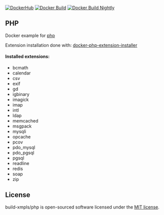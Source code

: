 [![DockerHub][dockerhub-image]][dockerhub-url]
[![Docker Build][gh-action-build-image]][gh-action-build-url]
[![Docker Build Nightly][gh-action-nightly-image]][gh-action-nightly-url]

## PHP

Docker example for [php](https://hub.docker.com/_/php)

Extension installation done with: [docker-php-extension-installer](https://github.com/mlocati/docker-php-extension-installer) 

#### Installed extensions:
- bcmath
- calendar
- csv
- exif
- gd
- igbinary
- imagick
- imap
- intl
- ldap
- memcached
- msgpack
- mysqli
- opcache
- pcov
- pdo_mysql
- pdo_pgsql
- pgsql
- readline
- redis
- soap
- zip

## License

build-xmpls/php is open-sourced software licensed under the [MIT license](LICENSE).


[gh-action-build-image]: https://github.com/build-xmpls/php/actions/workflows/build.yml/badge.svg
[gh-action-build-url]: https://github.com/build-xmpls/php/actions/workflows/build.yml
[gh-action-nightly-image]: https://github.com/build-xmpls/php/actions/workflows/nightly.yml/badge.svg
[gh-action-nightly-url]: https://github.com/build-xmpls/php/actions/workflows/nightly.yml

[dockerhub-image]: https://img.shields.io/badge/docker-ready-blue.svg
[dockerhub-url]: https://hub.docker.com/r/xmpls/php